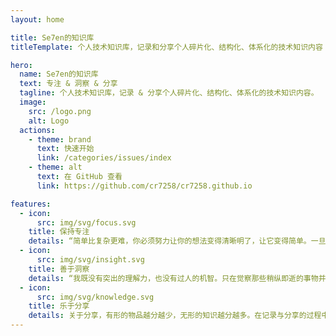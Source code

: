 ```yaml
---
layout: home

title: Se7en的知识库
titleTemplate: 个人技术知识库，记录和分享个人碎片化、结构化、体系化的技术知识内容

hero:
  name: Se7en的知识库
  text: 专注 & 洞察 & 分享
  tagline: 个人技术知识库，记录 & 分享个人碎片化、结构化、体系化的技术知识内容。
  image:
    src: /logo.png
    alt: Logo
  actions:
    - theme: brand
      text: 快速开始
      link: /categories/issues/index
    - theme: alt
      text: 在 GitHub 查看
      link: https://github.com/cr7258/cr7258.github.io

features:
  - icon:
      src: img/svg/focus.svg
    title: 保持专注
    details: “简单比复杂更难，你必须努力让你的想法变得清晰明了，让它变得简单。一旦你做到了简单，你就能搬动大山。” -- 乔布斯
  - icon:
      src: img/svg/insight.svg
    title: 善于洞察
    details: “我既没有突出的理解力，也没有过人的机智。只在觉察那些稍纵即逝的事物并对其进行精细观察的能力上，我可能在普通人之上。” -- 达尔文
  - icon:
      src: img/svg/knowledge.svg
    title: 乐于分享
    details: 关于分享，有形的物品越分越少，无形的知识越分越多。在记录与分享的过程中, 梳理所学, 交流所得, 必有所获。
---
```

